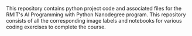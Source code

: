 This repository contains python project code and associated files for the RMIT's AI Programming with Python Nanodegree program. This repository consists of all the corresponding image labels and notebooks for various coding exercises to complete the course.
